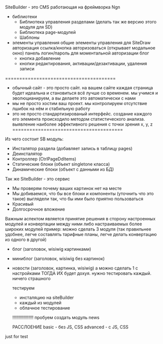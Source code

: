 SiteBuilder - это CMS работающая на фреймворка Ngn 

- библиотеки
  - Библиотека управления разделами (делать так же версию этого модуля для SD)
  - Библиотека page-модулей
  - Шаблоны
- элементы управления
  общие элементы управления для SiteDraw
    авторизация
      ссылка/кнопка авторизоваться (открывает модальное окно)
      панель логин/пароль для моментальной авторизации
  блог
  - кнопка добавление
  - кнопки редактирования, активации/дезактивации, удаления записи

=======================================
- обычный сайт - это просто сайт. на вашем сайте каждая страница будет идеальна и становиться всё лучше со временем. мы учимся и эволюцианируем, а вы делаете это автоматически с нами
- мы не просто хостим ваш проект. мы контролируем отсутствие лшибок на нём и стабильную работу
- это не просто стандартизированый интерфейс. создание каждого его элемента происходило методом статистического анализа. выявление наиболее эффективного решения с точки зрения x, y, z
=======================================

Из чего состоит SB модуль:
- Инсталятор раздела (добавляет запись в таблицу pages)
- Деинсталятор
- Контроллер (CtrlPageDdItems)
- Статические блоки (объект singletone класса)
- Динамические блоки (объект с данными из БД)

Так же SiteBuilder - это сервис
- Мы проверям почему ваших картинок нет на месте
- Мы добиваемся, что бы все блоки и компоненты (уточнить что это такое) выглядели так, что бы ими было приятно пользоваться
- Красивый
- Долгосрочное вложение


Важным аспектом является принятие решения в сторону
настроенных модулей и конвертации между ними
либо настраиваемых более широких модулей
пример:
можно сделать 3 модуля (так правильнее удобнее, легче составлять тарифные планы, легче делать конвертацию из одного в другой)
- блог (заголовок, wisiwig  картинками)
- миниблог (заголовок, wisiwig без картинок)
- новости (заголовок, картинка, wisiwig)
а можно сделать 1 с настройками
ТОГДА ИХ будет дохуя. нужно тестировать каждый. ничего страшного

  тестируем
    - инсталяцию на siteBuilder
    - каждый из модулей
    - облачное тестирование


    !!!!!!!!!!!!!!!!!
    пробуем создать модуль news

  РАССЛОЕНИЕ
  basic    - без JS, CSS
  advanced - с JS, CSS















just for test
